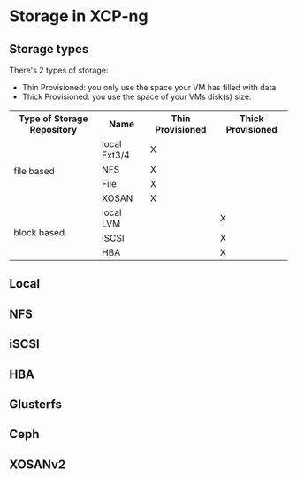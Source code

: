 # Storage in XCP-ng

## Storage types

There's 2 types of storage:

* Thin Provisioned: you only use the space your VM has filled with data
* Thick Provisioned: you use the space of your VMs disk(s) size.


<table>
  <tr>
    <th>Type of Storage Repository</th>
    <th>Name</th>
    <th>Thin Provisioned</th>
    <th>Thick Provisioned</th>
  </tr>
  <tr>
    <td rowspan="4">file based</td>
    <td>local Ext3/4</td>
    <td>X</td>
    <td></td>
  </tr>
  <tr>
    <td>NFS</td>
    <td>X</td>
    <td></td>
  </tr>
  <tr>
    <td>File</td>
    <td>X</td>
    <td></td>
  </tr>
  <tr>
    <td>XOSAN</td>
    <td>X</td>
    <td></td>
  </tr>
  <tr>
    <td rowspan="3">block based</td>
    <td>local LVM</td>
    <td></td>
    <td>X</td>
  </tr>
  <tr>
    <td>iSCSI</td>
    <td></td>
    <td>X</td>
  </tr>
  <tr>
    <td>HBA</td>
    <td></td>
    <td>X</td>
  </tr>
</table>

## Local

## NFS

## iSCSI

## HBA

## Glusterfs

## Ceph

## XOSANv2